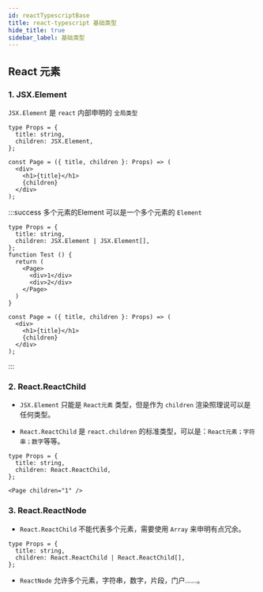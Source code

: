 ```yaml
---
id: reactTypescriptBase
title: react-typescript 基础类型
hide_title: true
sidebar_label: 基础类型
---
```


## React 元素

### 1. JSX.Element

`JSX.Element` 是 `react` 内部申明的 `全局类型`

```tsx
type Props = {
  title: string,
  children: JSX.Element,
};

const Page = ({ title, children }: Props) => (
  <div>
    <h1>{title}</h1>
    {children}
  </div>
);
```

:::success 多个元素的Element
可以是一个多个元素的 `Element`

```tsx {3,8,9}
type Props = {
  title: string,
  children: JSX.Element | JSX.Element[],
};
function Test () {
  return (
    <Page>
      <div>1</div>
      <div>2</div>
    </Page>
  )
}

const Page = ({ title, children }: Props) => (
  <div>
    <h1>{title}</h1>
    {children}
  </div>
);
```

:::

### 2. React.ReactChild

- `JSX.Element` 只能是 `React元素` 类型，但是作为 `children` 渲染照理说可以是任何类型。

- `React.ReactChild` 是 `react.children` 的标准类型，可以是：`React元素；字符串；数字`等等。

```tsx
type Props = {
  title: string,
  children: React.ReactChild,
};

<Page children="1" />
```

### 3. React.ReactNode

- `React.ReactChild` 不能代表多个元素，需要使用 `Array` 来申明有点冗余。

```tsx
type Props = {
  title: string,
  children: React.ReactChild | React.ReactChild[],
};
```

- `ReactNode` 允许多个元素，字符串，数字，片段，门户……。
